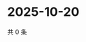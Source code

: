 # 2025-10-20

共 0 条

<!-- BEGIN ZHIHUVIDEO -->
<!-- 最后更新时间 Mon Oct 20 2025 00:12:07 GMT+0800 (China Standard Time) -->

<!-- END ZHIHUVIDEO -->
